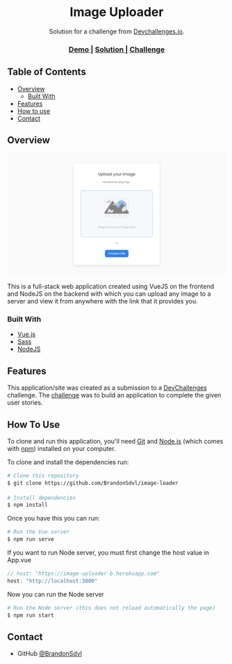 <h1 align="center">Image Uploader</h1>

<div align="center">
   Solution for a challenge from  <a href="http://devchallenges.io" target="_blank">Devchallenges.io</a>.
</div>

<div align="center">
  <h3>
    <a href="https://image-uploader-b.herokuapp.com/">
      Demo
    </a>
    <span> | </span>
    <a href="https://{your-url-to-the-solution}">
      Solution
    </a>
    <span> | </span>
    <a href="https://devchallenges.io/challenges/O2iGT9yBd6xZBrOcVirx">
      Challenge
    </a>
  </h3>
</div>

## Table of Contents

- [Overview](#overview)
  - [Built With](#built-with)
- [Features](#features)
- [How to use](#how-to-use)
- [Contact](#contact)

## Overview

![screenshot](./src/assets/image-uploader-b.herokuapp.com_.png)

This is a full-stack web application created using VueJS on the frontend and NodeJS on the backend with which you can upload any image to a server and view it from anywhere with the link that it provides you.

### Built With

- [Vue.js](https://vuejs.org/)
- [Sass](https://sass-lang.com/)
- [NodeJS](https://nodejs.org/)

## Features

This application/site was created as a submission to a [DevChallenges](https://devchallenges.io/challenges) challenge. The [challenge](https://devchallenges.io/challenges/O2iGT9yBd6xZBrOcVirx) was to build an application to complete the given user stories.

## How To Use

To clone and run this application, you'll need [Git](https://git-scm.com) and [Node.js](https://nodejs.org/en/download/) (which comes with [npm](http://npmjs.com)) installed on your computer.

To clone and install the dependencies run:

```bash
# Clone this repository
$ git clone https://github.com/BrandonSdvl/image-loader

# Install dependencies
$ npm install
```

Once you have this you can run:

```bash
# Run the Vue server
$ npm run serve
```
If you want to run Node server, you must first change the host value in App.vue
```js
// host: "https://image-uploader-b.herokuapp.com"
host: "http://localhost:3000"
```

Now you can run the Node server
```bash
# Run the Node server (this does not reload automatically the page)
$ npm run start
```

## Contact

- GitHub [@BrandonSdvl](https://github.com/BrandonSdvl)
